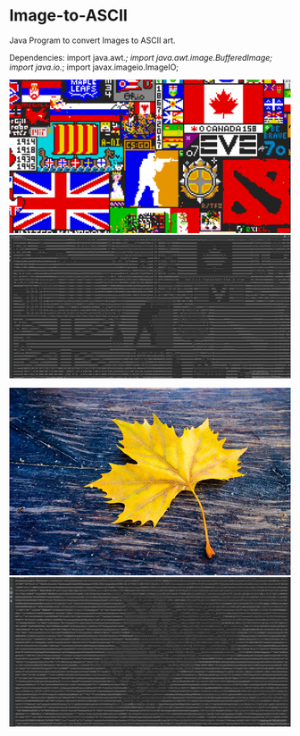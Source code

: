 # Image-to-ASCII

Java Program to convert Images to ASCII art.

Dependencies:
      import java.awt.*;
      import java.awt.image.BufferedImage;
      import java.io.*;
      import javax.imageio.ImageIO;

![Place](https://github.com/Yug34/Image-to-ASCII/blob/master/placeimg.png)
![PlaceASCII](https://github.com/Yug34/Image-to-ASCII/blob/master/placeASCII.png)

![NatureLeaf](https://github.com/Yug34/Image-to-ASCII/blob/master/nature3.jpg)
![LeafASCII](https://github.com/Yug34/Image-to-ASCII/blob/master/nature4.png)
